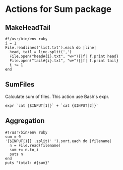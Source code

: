 # Actions for Sum package

## MakeHeadTail

```
#!/usr/bin/env ruby
i = 1
File.readlines('list.txt').each do |line|
  head, tail = line.split(',')
  File.open("head#{i}.txt", "w+"){|f| f.print head}
  File.open("tail#{i}.txt", "w+"){|f| f.print tail}
  i += 1
end
```

## SumFiles

Calculate sum of files. This action use Bash's expr.

```
expr `cat {$INPUT[1]}` + `cat {$INPUT[2]}`
```

## Aggregation

```
#!/usr/bin/env ruby
sum = 0
'{$INPUT[1]}'.split(' ').sort.each do |filename|
  n = File.read(filename)
  sum += n.to_i
  puts n
end
puts "total: #{sum}"
```

